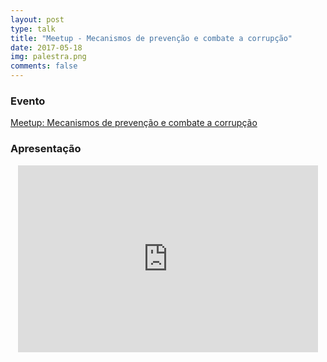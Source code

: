 ```yaml
---
layout: post
type: talk
title: "Meetup - Mecanismos de prevenção e combate a corrupção"
date: 2017-05-18
img: palestra.png
comments: false
---
```


### Evento
[Meetup: Mecanismos de prevenção e combate a corrupção](https://www.eventbrite.com.br/e/meetup-mecanismos-de-prevencao-e-combate-a-corrupcao-tickets-34574381907#)

### Apresentação
<center>
<iframe src="https://docs.google.com/presentation/d/1KWovGVucYy9wT_svPNCYznAJKPJEASQh7XEv_TXJyyg/embed?start=false&loop=false&delayms=3000" frameborder="0" width="480" height="299" allowfullscreen="true" mozallowfullscreen="true" webkitallowfullscreen="true"></iframe>
